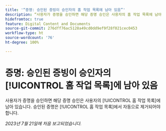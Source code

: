 ```yaml
---
title: '“증명: 승인된 증빙이 승인자의 홈 작업 목록에 남아 있음”'
description: “사용자가 증명을 승인하면 해당 증명 승인은 사용자의 홈 작업 목록에 남아 있습니다. 승인된 증명은 홈 작업 목록에서 자동으로 제거되어야 합니다.”
hidefromtoc: true
feature: Digital Content and Documents
source-git-commit: 276dff76ac5128a49cd0dd9ef9f28f021cec0453
workflow-type: ht
source-wordcount: '76'
ht-degree: 100%

---
```



# 증명: 승인된 증빙이 승인자의 [!UICONTROL 홈 작업 목록]에 남아 있음

<!--WF and WFP TOCs-->

사용자가 증명을 승인하면 해당 증명 승인은 사용자의 [!UICONTROL 홈 작업 목록]에 남아 있습니다. 승인된 증명은 [!UICONTROL 홈 작업 목록]에서 자동으로 제거되어야 합니다.

_2023년 7월 21일에 처음 보고되었습니다._

